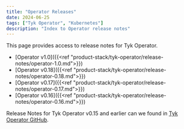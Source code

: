 ```yaml
---
title: "Operator Releases"
date: 2024-06-25
tags: ["Tyk Operator", "Kubernetes"]
description: "Index to Operator release notes"
---
```


This page provides access to release notes for Tyk Operator. 

* [Operator v1.0]({{<ref "product-stack/tyk-operator/release-notes/operator-1.0.md">}})
* [Operator v0.18]({{<ref "product-stack/tyk-operator/release-notes/operator-0.18.md">}})
* [Operator v0.17]({{<ref "product-stack/tyk-operator/release-notes/operator-0.17.md">}})
* [Operator v0.16]({{<ref "product-stack/tyk-operator/release-notes/operator-0.16.md">}})

Release Notes for Tyk Operator v0.15 and earlier can we found in [Tyk Operator GitHub](https://github.com/TykTechnologies/tyk-operator/releases).
